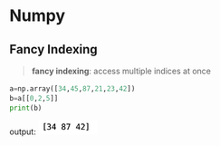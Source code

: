 # Numpy
## Fancy Indexing
> **fancy indexing**: access multiple indices at once

```python
a=np.array([34,45,87,21,23,42])
b=a[[0,2,5]]
print(b)
```
output: <img src='numpy_fancy_indexing.png' height='25'>
